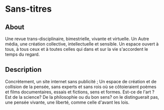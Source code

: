 Sans-titres
===========

About
-----

Une revue trans-disciplinaire, bimestrielle, vivante et virtuelle. Un Autre média, une création collective, intellectuelle et sensible. Un espace ouvert à tous, à tous ceux et à toutes celles qui dans et sur la vie s'accordent le temps du regard.

Description
-----------

Concrètement, un site internet sans publicité ; Un espace de création et de collision de la pensée, sans experts et sans rois où se côtoieraient poèmes et films documentaires, essais et fictions, sens et formes. Est-ce de l'art ? Est de la science? De la philosophie ou du bon sens? on le distinguerait pas, une pensée vivante, une liberté, comme celle d'avant les lois.
